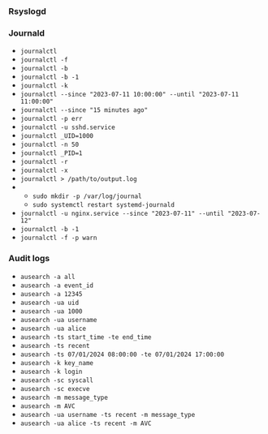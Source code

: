 ### Rsyslogd


### Journald
* `journalctl`
* `journalctl -f`
* `journalctl -b`
* `journalctl -b -1`
* `journalctl -k`
* `journalctl --since "2023-07-11 10:00:00" --until "2023-07-11 11:00:00"`
* `journalctl --since "15 minutes ago"`
* `journalctl -p err`
* `journalctl -u sshd.service`
* `journalctl _UID=1000`
* `journalctl -n 50`
* `journalctl _PID=1`
* `journalctl -r`
* `journalctl -x`
* `journalctl > /path/to/output.log`
* 
    * `sudo mkdir -p /var/log/journal`
    * `sudo systemctl restart systemd-journald`
* `journalctl -u nginx.service --since "2023-07-11" --until "2023-07-12"`
* `journalctl -b -1`
* `journalctl -f -p warn`


### Audit logs
* `ausearch -a all`
* `ausearch -a event_id`
* `ausearch -a 12345`
* `ausearch -ua uid`
* `ausearch -ua 1000`
* `ausearch -ua username`
* `ausearch -ua alice`
* `ausearch -ts start_time -te end_time`
* `ausearch -ts recent`
* `ausearch -ts 07/01/2024 08:00:00 -te 07/01/2024 17:00:00`
* `ausearch -k key_name`
* `ausearch -k login`
* `ausearch -sc syscall`
* `ausearch -sc execve`
* `ausearch -m message_type`
* `ausearch -m AVC`
* `ausearch -ua username -ts recent -m message_type`
* `ausearch -ua alice -ts recent -m AVC`
